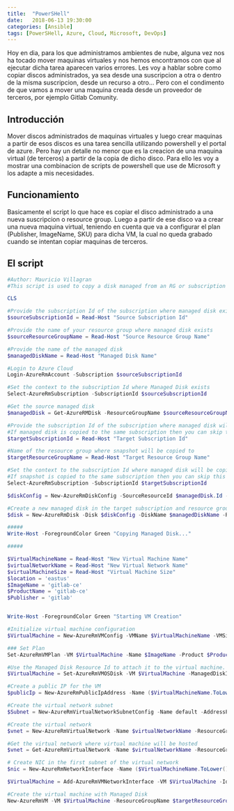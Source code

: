```yaml
---
title:  "PowerSHell"
date:   2018-06-13 19:30:00
categories: [Ansible]
tags: [PowerSHell, Azure, Cloud, Microsoft, DevOps]
---
```

Hoy en dia, para los que administramos ambientes de nube, alguna vez nos ha tocado mover maquinas virtuales y nos hemos encontramos con que al ejecutar dicha tarea aparecen varios errores.
Les voy a hablar sobre como copiar discos administrados, ya sea desde una suscripcion a otra o dentro de la misma suscripcion, desde un recurso a otro... Pero con el condimento de que vamos a mover una maquina creada desde un proveedor de terceros, por ejemplo Gitlab Comunity.

## Introducción ##

Mover discos administrados de maquinas virtuales y luego crear maquinas a partir de esos discos es una tarea sencilla utilizando powershell y el portal de azure. Pero hay un detalle no menor que es la creacion de una maquina virtual (de terceros) a partir de la copia de dicho disco.
Para ello les voy a mostrar una combinacion de scripts de powershell que use de Microsoft y los adapte a mis necesidades.

## Funcionamiento ##

Basicamente el script lo que hace es copiar el disco administrado a una nueva suscripcion o resource group. Luego a partir de ese disco va a crear una nueva maquina virtual, teniendo en cuenta que va a configurar el plan (Publisher, ImageName, SKU) para dicha VM, la cual no queda grabado cuando se intentan copiar maquinas de terceros.

## El script ##

```powershell
#Author: Mauricio Villagran
#This script is used to copy a disk managed from an RG or subscription and then creates a virtual machine to which the plan is configured.

CLS

#Provide the subscription Id of the subscription where managed disk exists
$sourceSubscriptionId = Read-Host "Source Subscription Id"

#Provide the name of your resource group where managed disk exists
$sourceResourceGroupName = Read-Host "Source Resource Group Name"

#Provide the name of the managed disk
$managedDiskName = Read-Host "Managed Disk Name"

#Login to Azure Cloud
Login-AzureRmAccount -Subscription $sourceSubscriptionId

#Set the context to the subscription Id where Managed Disk exists
Select-AzureRmSubscription -SubscriptionId $sourceSubscriptionId

#Get the source managed disk
$managedDisk = Get-AzureRMDisk -ResourceGroupName $sourceResourceGroupName -DiskName $managedDiskName

#Provide the subscription Id of the subscription where managed disk will be copied to
#If managed disk is copied to the same subscription then you can skip this step
$targetSubscriptionId = Read-Host "Target Subscription Id"

#Name of the resource group where snapshot will be copied to
$targetResourceGroupName = Read-Host "Target Resource Group Name"

#Set the context to the subscription Id where managed disk will be copied to
#If snapshot is copied to the same subscription then you can skip this step
Select-AzureRmSubscription -SubscriptionId $targetSubscriptionId

$diskConfig = New-AzureRmDiskConfig -SourceResourceId $managedDisk.Id -Location $managedDisk.Location -CreateOption Copy 

#Create a new managed disk in the target subscription and resource group
$disk = New-AzureRmDisk -Disk $diskConfig -DiskName $managedDiskName -ResourceGroupName $targetResourceGroupName

#####
Write-Host -ForegroundColor Green "Copying Managed Disk..."

#####

$VirtualMachineName = Read-Host "New Virtual Machine Name"
$virtualNetworkName = Read-Host "New Virtual Network Name"
$virtualMachineSize = Read-Host "Virtual Machine Size"
$location = 'eastus'
$ImageName = 'gitlab-ce'
$ProductName = 'gitlab-ce'
$Publisher = 'gitlab'


Write-Host -ForegroundColor Green "Starting VM Creation"

#Initialize virtual machine configuration
$VirtualMachine = New-AzureRmVMConfig -VMName $VirtualMachineName -VMSize $virtualMachineSize

### Set Plan
Set-AzureRmVMPlan -VM $VirtualMachine -Name $ImageName -Product $ProductName -Publisher $Publisher

#Use the Managed Disk Resource Id to attach it to the virtual machine. Please change the OS type to linux if OS disk has linux OS
$VirtualMachine = Set-AzureRmVMOSDisk -VM $VirtualMachine -ManagedDiskId $disk.Id -CreateOption Attach -Linux

#Create a public IP for the VM
$publicIp = New-AzureRmPublicIpAddress -Name ($VirtualMachineName.ToLower() + '_ip') -ResourceGroupName $targetResourceGroupName -Location $location -AllocationMethod Dynamic

#Create the virtual network subnet
$Subnet = New-AzureRmVirtualNetworkSubnetConfig -Name default -AddressPrefix "10.0.16.0/24"

#Create the virtual network
$vnet = New-AzureRmVirtualNetwork -Name $virtualNetworkName -ResourceGroupName $targetResourceGroupName -Location $location -AddressPrefix '10.0.0.0/16' -Subnet $Subnet

#Get the virtual network where virtual machine will be hosted
$vnet = Get-AzureRmVirtualNetwork -Name $virtualNetworkName -ResourceGroupName $targetResourceGroupName

# Create NIC in the first subnet of the virtual network
$nic = New-AzureRmNetworkInterface -Name ($VirtualMachineName.ToLower() + '_nic') -ResourceGroupName $targetResourceGroupName -Location $location -SubnetId $vnet.Subnets[0].Id -PublicIpAddressId $publicIp.Id

$VirtualMachine = Add-AzureRmVMNetworkInterface -VM $VirtualMachine -Id $nic.Id

#Create the virtual machine with Managed Disk
New-AzureRmVM -VM $VirtualMachine -ResourceGroupName $targetResourceGroupName -Location $location
```
